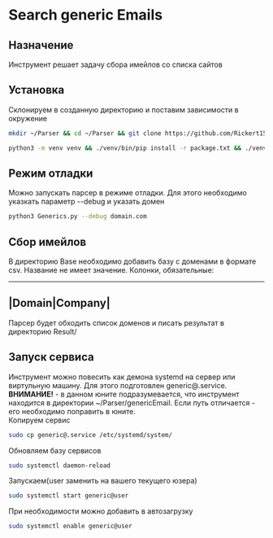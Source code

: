 # Search generic Emails

## Назначение
Инструмент решает задачу сбора имейлов со списка сайтов

## Установка
Склонируем в созданную директорию и поставим зависимости в окружение
```sh
mkdir ~/Parser && cd ~/Parser && git clone https://github.com/Rickert155/genericEmail && cd genericEmail
```

```sh
python3 -m venv venv && ./venv/bin/pip install -r package.txt && ./venv/bin/pip freeze
```

## Режим отладки
Можно запускать парсер в режиме отладки. Для этого необходимо указкать параметр --debug и указать домен
```sh
python3 Generics.py --debug domain.com
```

## Сбор имейлов
В директорию Base необходимо добавить базу с доменами в формате csv. Название не имеет значение. Колонки, обязательные:

----------------
|Domain|Company|
----------------

Парсер будет обходить список доменов и писать результат в директорию Result/

## Запуск сервиса
Инструмент можно повесить как демона systemd на сервер или виртульную машину. Для этого подготовлен generic@.service.  
**ВНИМАНИЕ!** - в данном юните подразумевается, что инструмент находится в директории ~/Parser/genericEmail. Если путь отличается - его необходимо поправить в юните.  
Копируем сервис
```sh
sudo cp generic@.service /etc/systemd/system/
```
Обновляем базу сервисов
```sh
sudo systemctl daemon-reload
```
Запускаем(user заменить на вашего текущего юзера)
```sh
sudo systemctl start generic@user
```
При необходимости можно добавить в автозагрузку
```sh
sudo systemctl enable generic@user
```
